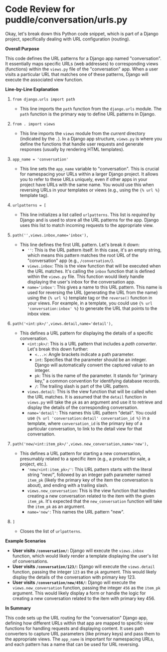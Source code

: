 # Code Review for puddle/conversation/urls.py

Okay, let's break down this Python code snippet, which is part of a Django project, specifically dealing with URL configuration (routing).

**Overall Purpose**

This code defines the URL patterns for a Django app named "conversation".  It essentially maps specific URLs (web addresses) to corresponding views (functions) within the `views.py` file of the "conversation" app.  When a user visits a particular URL that matches one of these patterns, Django will execute the associated view function.

**Line-by-Line Explanation**

1.  `from django.urls import path`
    *   This line imports the `path` function from the `django.urls` module.  The `path` function is the primary way to define URL patterns in Django.

2.  `from . import views`
    *   This line imports the `views` module from the *current* directory (indicated by the `.`).  In a Django app structure, `views.py` is where you define the functions that handle user requests and generate responses (usually by rendering HTML templates).

3.  `app_name = 'conversation'`
    *   This line sets the `app_name` variable to "conversation".  This is crucial for namespacing your URLs within a larger Django project.  It allows you to refer to these URLs uniquely, even if other apps in your project have URLs with the same name.  You would use this when reversing URLs in your templates or views (e.g., using the `{% url %}` template tag).

4.  `urlpatterns = [`
    *   This line initializes a list called `urlpatterns`. This list is *required* by Django and is used to store all the URL patterns for the app. Django uses this list to match incoming requests to the appropriate view.

5.  `path('',views.inbox,name='inbox'),`
    *   This line defines the first URL pattern. Let's break it down:
        *   `''`:  This is the URL pattern itself. In this case, it's an empty string, which means this pattern matches the root URL of the "conversation" app (e.g., `/conversation/`).
        *   `views.inbox`: This is the view function that will be executed when the URL matches. It's calling the `inbox` function that is defined within the `views.py` file. This function would likely handle displaying the user's inbox for the conversation app.
        *   `name='inbox'`: This gives a name to this URL pattern.  This name is used for reversing the URL (generating the URL from the name) using the `{% url %}` template tag or the `reverse()` function in your views.  For example, in a template, you could use `{% url 'conversation:inbox' %}` to generate the URL that points to the inbox view.

6.  `path('<int:pk>/',views.detail,name='detail'),`
    *   This defines a URL pattern for displaying the details of a specific conversation.
        *   `<int:pk>/`: This is a URL pattern that includes a *path converter*.  Let's break this down further:
            *   `<...>`:  Angle brackets indicate a path parameter.
            *   `int`:  Specifies that the parameter should be an integer.  Django will automatically convert the captured value to an integer.
            *   `pk`: This is the name of the parameter.  It stands for "primary key," a common convention for identifying database records.
            *   `/`:  The trailing slash is part of the URL pattern.
        *   `views.detail`: This is the view function that will be called when the URL matches. It is assumed that the `detail` function in `views.py` will take the `pk` as an argument and use it to retrieve and display the details of the corresponding conversation.
        *   `name='detail'`: This names this URL pattern "detail". You could use `{% url 'conversation:detail' conversation_id %}` in a template, where `conversation_id` is the primary key of a particular conversation, to link to the detail view for that conversation.

7.  `path('new/<int:item_pk>/',views.new_conversation,name='new'),`
    *   This defines a URL pattern for starting a new conversation, presumably related to a specific item (e.g., a product for sale, a project, etc.).
        *   `'new/<int:item_pk>/'`:  This URL pattern starts with the literal string "new/", followed by an integer path parameter named `item_pk` (likely the primary key of the item the conversation is about), and ending with a trailing slash.
        *   `views.new_conversation`:  This is the view function that handles creating a new conversation related to the item with the given `item_pk`.  It's expected that the `new_conversation` function will take the `item_pk` as an argument.
        *   `name='new'`: This names the URL pattern "new".

8. `]`
   * Closes the list of `urlpatterns`.

**Example Scenarios**

*   **User visits `/conversation/`:** Django will execute the `views.inbox` function, which would likely render a template displaying the user's list of conversations.
*   **User visits `/conversation/123/`:** Django will execute the `views.detail` function, passing the integer `123` as the `pk` argument.  This would likely display the details of the conversation with primary key 123.
*   **User visits `/conversation/new/456/`:** Django will execute the `views.new_conversation` function, passing the integer `456` as the `item_pk` argument.  This would likely display a form or handle the logic for creating a new conversation related to the item with primary key 456.

**In Summary**

This code sets up the URL routing for the "conversation" Django app, defining how different URLs within that app are mapped to specific view functions for handling requests and displaying content.  It uses path converters to capture URL parameters (like primary keys) and pass them to the appropriate views. The `app_name` is important for namespacing URLs, and each pattern has a name that can be used for URL reversing.
